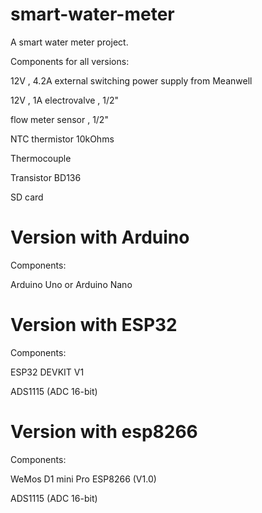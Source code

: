 # smart-water-meter
A smart water meter project.

Components for all versions:

12V , 4.2A external switching power supply from Meanwell

12V , 1A electrovalve , 1/2"

flow meter sensor , 1/2"

NTC thermistor 10kOhms

Thermocouple 

Transistor BD136

SD card

# Version with Arduino

Components:

Arduino Uno or Arduino Nano

# Version with ESP32

Components:

ESP32  DEVKIT V1

ADS1115 (ADC 16-bit)

# Version with esp8266

Components:

WeMos D1 mini Pro ESP8266 (V1.0)

ADS1115 (ADC 16-bit)


